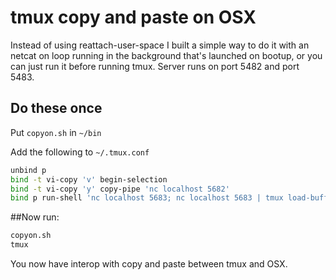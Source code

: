 # tmux copy and paste on OSX

Instead of using reattach-user-space I built a simple way to do it with an netcat on loop running in the background that's launched on bootup, or you can just run it before running tmux.  Server runs on port 5482 and port 5483.  

## Do these once
Put ```copyon.sh``` in ```~/bin```

Add the following to ```~/.tmux.conf```

```sh
unbind p
bind -t vi-copy 'v' begin-selection
bind -t vi-copy 'y' copy-pipe 'nc localhost 5682'
bind p run-shell 'nc localhost 5683; nc localhost 5683 | tmux load-buffer -' \; paste-buffer;
```

##Now run:
```sh
copyon.sh
tmux 
```

You now have interop with copy and paste between tmux and OSX.

